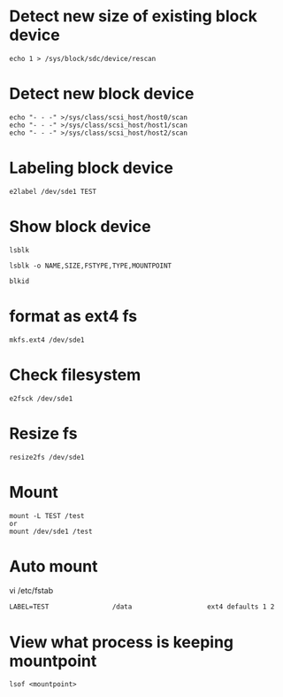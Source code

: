 # Detect new size of existing block device
```
echo 1 > /sys/block/sdc/device/rescan
```

# Detect new block device
```
echo "- - -" >/sys/class/scsi_host/host0/scan
echo "- - -" >/sys/class/scsi_host/host1/scan
echo "- - -" >/sys/class/scsi_host/host2/scan
```

# Labeling block device
```
e2label /dev/sde1 TEST
```

# Show block device
```
lsblk
```
```
lsblk -o NAME,SIZE,FSTYPE,TYPE,MOUNTPOINT
```
```
blkid
```

# format as ext4 fs
```
mkfs.ext4 /dev/sde1
```

# Check filesystem
```
e2fsck /dev/sde1
```

# Resize fs
```
resize2fs /dev/sde1
```

# Mount
```
mount -L TEST /test
or
mount /dev/sde1 /test
```

# Auto mount
vi /etc/fstab
```
LABEL=TEST                /data                   ext4 defaults 1 2
```

# View what process is keeping mountpoint
```
lsof <mountpoint>
```
